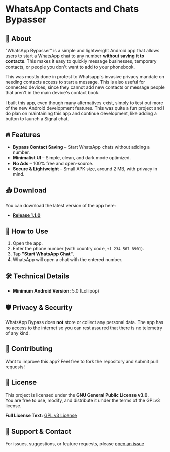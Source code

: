 # WhatsApp Contacts and Chats Bypasser

## 📌 About
"WhatsApp Bypasser" is a simple and lightweight Android app that allows users to start a WhatsApp chat to any number **without saving it to contacts**. This makes it easy to quickly message businesses, temporary contacts, or people you don't want to add to your phonebook.

This was mostly done in protest to Whatsapp's invasive privacy mandate on needing contacts access to start a message. This is also useful for connected devices, since they cannot add new contacts or message people that aren't in the main device's contact book.

I built this app, even though many alternatives exist, simply to test out more of the new Android development features. This was quite a fun project and I do plan on maintaining this app and continue development, like adding a button to launch a Signal chat.

## 🔥 Features
- **Bypass Contact Saving** – Start WhatsApp chats without adding a number.
- **Minimalist UI** – Simple, clean, and dark mode optimized.
- **No Ads** – 100% free and open-source.
- **Secure & Lightweight** – Small APK size, around 2 MB, with privacy in mind.

## 📥 Download
You can download the latest version of the app here:
- **[Release 1.1.0](https://github.com/primalbeing/Whatsapp-Contacts-Chats/releases/download/v1.1.0/app-release.apk)**


## 🔧 How to Use
1. Open the app.
2. Enter the phone number (with country code, `+1 234 567 8901`).
3. Tap **"Start WhatsApp Chat"**.
4. WhatsApp will open a chat with the entered number.

## 🛠 Technical Details
- **Minimum Android Version:** 5.0 (Lollipop)

## 🛡️ Privacy & Security
WhatsApp Bypass does **not** store or collect any personal data. The app has no access to the internet so you can rest assured that there is no telemetry of any kind.

## 🤝 Contributing
Want to improve this app? Feel free to fork the repository and submit pull requests!

## 📜 License
This project is licensed under the **GNU General Public License v3.0**.  
You are free to use, modify, and distribute it under the terms of the GPLv3 license.

**Full License Text:** [GPL v3 License](LICENSE)

## 🌟 Support & Contact
For issues, suggestions, or feature requests, please [open an issue](https://github.com/primalbeing/Whatsapp-Contacts-Chats/issues/new)
